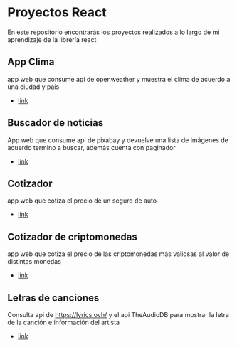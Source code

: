 # Proyectos React

En este repositorio encontrarás los proyectos realizados a lo largo de mi aprendizaje de la librería react

## App Clima

app web que consume api de openweather y muestra el clima de acuerdo a una ciudad y país

- [link](https://zealous-ptolemy-71c193.netlify.app/)

## Buscador de noticias

App web que consume api de pixabay y devuelve una lista de imágenes de acuerdo termino a buscar, además cuenta con paginador

- [link](https://condescending-swanson-4ce10f.netlify.app/)

## Cotizador

app web que cotiza el precio de un seguro de auto

- [link](https://relaxed-leavitt-d55217.netlify.app/)

## Cotizador de criptomonedas

app web que cotiza el precio de las criptomonedas más valiosas al valor de distintas monedas

- [link](https://pensive-feynman-d2eefb.netlify.app/)

## Letras de canciones

Consulta api de https://lyrics.ovh/ y el api TheAudioDB para mostrar la letra de la canción e información del artista

- [link](https://epic-wright-c798b1.netlify.app/)
